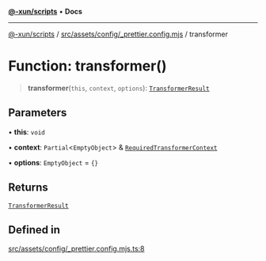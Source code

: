 [**@-xun/scripts**](../../../../../README.md) • **Docs**

***

[@-xun/scripts](../../../../../README.md) / [src/assets/config/\_prettier.config.mjs](../README.md) / transformer

# Function: transformer()

> **transformer**(`this`, `context`, `options`): [`TransformerResult`](../../../type-aliases/TransformerResult.md)

## Parameters

• **this**: `void`

• **context**: `Partial`\<`EmptyObject`\> & [`RequiredTransformerContext`](../../../type-aliases/RequiredTransformerContext.md)

• **options**: `EmptyObject` = `{}`

## Returns

[`TransformerResult`](../../../type-aliases/TransformerResult.md)

## Defined in

[src/assets/config/\_prettier.config.mjs.ts:8](https://github.com/Xunnamius/xscripts/blob/d89809b1811fb99fb24fbfe0c6960a0e087bcc27/src/assets/config/_prettier.config.mjs.ts#L8)
